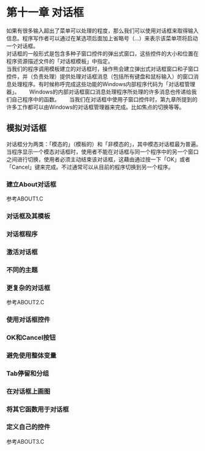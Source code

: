 # 第十一章 对话框
如果有很多输入超出了菜单可以处理的程度，那么我们可以使用对话框来取得输入信息。程序写作者可以通过在某选项后面加上省略号（…）来表示该菜单项将启动一个对话框。  
对话框的一般形式是包含多种子窗口控件的弹出式窗口，这些控件的大小和位置在程序资源描述文件的「对话框模板」中指定。  
当我们的程序调用模板建立的对话框时，操作熊会建立弹出式对话框窗口和子窗口控件，并（负责处理）提供处理对话框消息（包括所有键盘和鼠标输入）的窗口消息处理程序。有时候称呼完成这些功能的Windows内部程序代码为「对话框管理器」。　　
Windows的内部对话框窗口消息处理程序所处理的许多消息也传递给我们自己程序中的函数。　　
当我们在对话框中使用子窗口控件时，第九章所提到的许多工作都可以由Windows的对话框管理器来完成。比如焦点的切换等等。
## 模拟对话框
对话框分为两类：「模态的」（模板的）和「非模态的」，其中模态对话框最为普遍。　　
当程序显示一个模态对话框时，使用者不能在对话框与同一个程序中的另一个窗口之间进行切换，使用者必须主动结束该对话框，这藉由通过按一下「OK」或者「Cancel」键来完成。不过通常可以从目前的程序切换到另一个程序。
### 建立About对话框
参考ABOUT1.C  
### 对话框及其模板
### 对话框程序
### 激活对话框
### 不同的主题
### 更复杂的对话框
参考ABOUT2.C  
### 使用对话框控件
### OK和Cancel按钮
### 避免使用整体变量
### Tab停留和分组
### 在对话框上画图
### 将其它函数用于对话框
### 定义自己的控件
参考ABOUT3.C